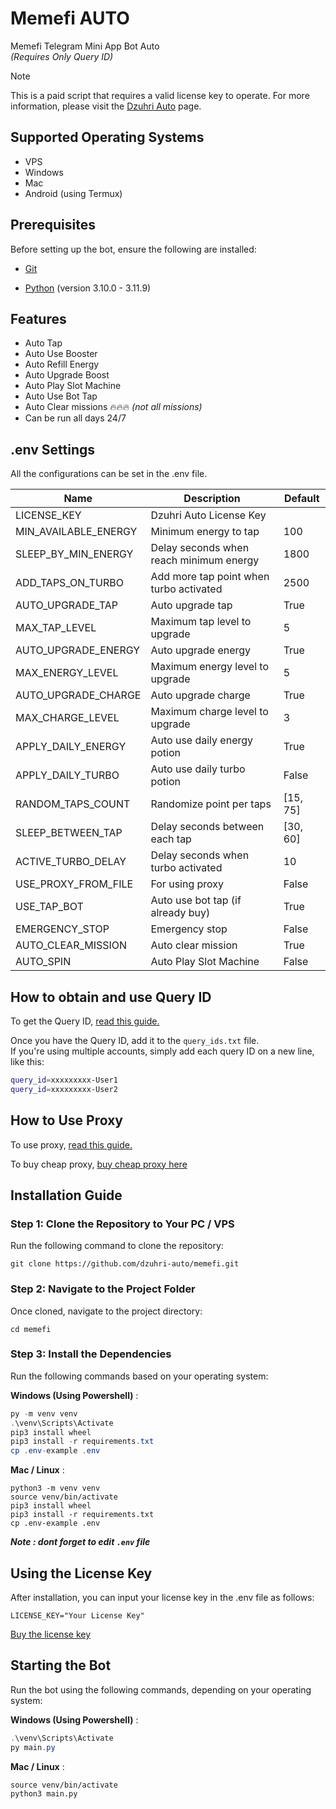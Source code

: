 # Memefi AUTO

Memefi Telegram Mini App Bot Auto</br>
*(Requires Only Query ID)*

> [!NOTE]
> This is a paid script that requires a valid license key to operate. For more information, please visit the [Dzuhri Auto](https://irhamdz.notion.site/Dzuhri-Auto-10f53e55353080f98fbae250bd7172d1) page.

## Supported Operating Systems

- VPS
- Windows
- Mac
- Android (using Termux)

## Prerequisites

Before setting up the bot, ensure the following are installed:

- [Git](https://git-scm.com/downloads)

- [Python](https://www.python.org/downloads/) (version 3.10.0 - 3.11.9)

## Features

- Auto Tap
- Auto Use Booster
- Auto Refill Energy
- Auto Upgrade Boost
- Auto Play Slot Machine
- Auto Use Bot Tap
- Auto Clear missions 🔥🔥🔥 *(not all missions)*
- Can be run all days 24/7

## .env Settings

All the configurations can be set in the .env file.

| Name                 | Description                             | Default  |
| -------------------- | --------------------------------------- | -------- |
| LICENSE_KEY          | Dzuhri Auto License Key                 |          |
| MIN_AVAILABLE_ENERGY | Minimum energy to tap                   | 100      |
| SLEEP_BY_MIN_ENERGY  | Delay seconds when reach minimum energy | 1800     |
| ADD_TAPS_ON_TURBO    | Add more tap point when turbo activated | 2500     |
| AUTO_UPGRADE_TAP     | Auto upgrade tap                        | True     |
| MAX_TAP_LEVEL        | Maximum tap level to upgrade            | 5        |
| AUTO_UPGRADE_ENERGY  | Auto upgrade energy                     | True     |
| MAX_ENERGY_LEVEL     | Maximum energy level to upgrade         | 5        |
| AUTO_UPGRADE_CHARGE  | Auto upgrade charge                     | True     |
| MAX_CHARGE_LEVEL     | Maximum charge level to upgrade         | 3        |
| APPLY_DAILY_ENERGY   | Auto use daily energy potion            | True     |
| APPLY_DAILY_TURBO    | Auto use daily turbo potion             | False    |
| RANDOM_TAPS_COUNT    | Randomize point per taps                | [15, 75] |
| SLEEP_BETWEEN_TAP    | Delay seconds between each tap          | [30, 60] |
| ACTIVE_TURBO_DELAY   | Delay seconds when turbo activated      | 10       |
| USE_PROXY_FROM_FILE  | For using proxy                         | False    |
| USE_TAP_BOT          | Auto use bot tap (if already buy)       | True     |
| EMERGENCY_STOP       | Emergency stop                          | False    |
| AUTO_CLEAR_MISSION   | Auto clear mission                      | True     |
| AUTO_SPIN            | Auto Play Slot Machine                  | False    |

## How to obtain and use Query ID

To get the Query ID, [read this guide.](https://irhamdz.notion.site/Tutorial-Get-Query-ID-f415621d4a9843d2a7a9ad2cfb9abeb4?pvs=74)

Once you have the Query ID, add it to the `query_ids.txt` file.</br>
If you're using multiple accounts, simply add each query ID on a new line, like this:

```bash
query_id=xxxxxxxxx-User1
query_id=xxxxxxxxx-User2
```

## How to Use Proxy

To use proxy, [read this guide.](https://irhamdz.notion.site/Use-Proxy-11153e553530807aaa14fdfde425723c?pvs=74)

To buy cheap proxy, [buy cheap proxy here](https://proxy-seller.com/?partner=QJGZSHEU86WI9Y)

## Installation Guide

### Step 1: Clone the Repository to Your PC / VPS

Run the following command to clone the repository:

```shell
git clone https://github.com/dzuhri-auto/memefi.git
```

### Step 2: Navigate to the Project Folder

Once cloned, navigate to the project directory:

```shell
cd memefi
```

### Step 3: Install the Dependencies

Run the following commands based on your operating system:

**Windows (Using Powershell)** :

```powershell
py -m venv venv
.\venv\Scripts\Activate
pip3 install wheel
pip3 install -r requirements.txt
cp .env-example .env
```

**Mac / Linux** :

```shell
python3 -m venv venv
source venv/bin/activate
pip3 install wheel
pip3 install -r requirements.txt
cp .env-example .env
```

***Note : dont forget to edit `.env` file***

## Using the License Key

After installation, you can input your license key in the .env file as follows:

```note
LICENSE_KEY="Your License Key"
```

[Buy the license key](https://irhamdz.notion.site/Dzuhri-Auto-10f53e55353080f98fbae250bd7172d1)

## Starting the Bot

Run the bot using the following commands, depending on your operating system:

**Windows (Using Powershell)** :

```powershell
.\venv\Scripts\Activate
py main.py
```

**Mac / Linux** :

```shell
source venv/bin/activate
python3 main.py
```
